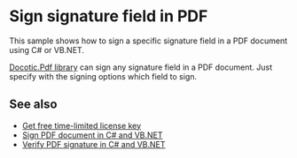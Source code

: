 # Sign signature field in PDF
This sample shows how to sign a specific signature field in a PDF document using C# or VB.NET.

[Docotic.Pdf library](https://bitmiracle.com/pdf-library/) can sign any signature field in a PDF document. Just specify with the signing options which field to sign.

## See also
* [Get free time-limited license key](https://bitmiracle.com/pdf-library/download)
* [Sign PDF document in C# and VB.NET](https://bitmiracle.com/pdf-library/signatures/sign)
* [Verify PDF signature in C# and VB.NET](https://bitmiracle.com/pdf-library/signatures/verify)